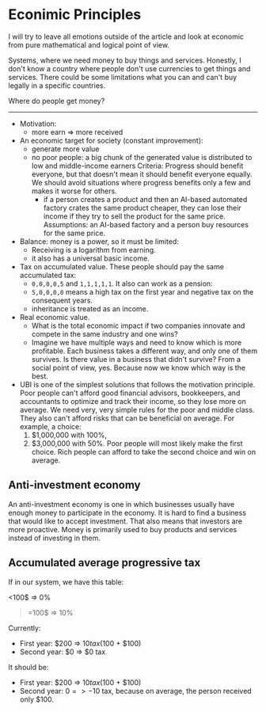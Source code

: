 # Econimic Principles

I will try to leave all emotions outside of the article and look at economic from pure mathematical and logical point of view.

Systems, where we need money to buy things and services. Honestly, I don't know a country where people don't use currencies to get things and services. There could be some limitations what you can and can't buy legally in a specific countries.

Where do people get money? 


---


- Motivation:
  - more earn => more received
- An economic target for  society (constant improvement):
  - generate more value
  - no poor people: a big chunk of the generated value is distributed to low and middle-income earners
  Criteria: Progress should benefit everyone, but that doesn't mean it should benefit everyone equally. We should avoid situations where progress benefits only a few and makes it worse for others.
    - if a person creates a product and then an AI-based automated factory crates the same product cheaper, they can lose their income if they try to sell the product for the same price. Assumptions: an AI-based factory and a person buy resources for the same price.
- Balance: money is a power, so it must be limited:
  - Receiving is a logarithm from earning.
  - it also has a universal basic income.
- Tax on accumulated value. These people should pay the same accumulated tax:
  - `0,0,0,0,5` and `1,1,1,1,1`.
  It also can work as a pension:
  - `5,0,0,0,0` means a high tax on the first year and negative tax on the consequent years.
  - inheritance is treated as an income.
- Real economic value.
  - What is the total economic impact if two companies innovate and compete in the same industry and one wins?
  - Imagine we have multiple ways and need to know which is more profitable. Each business takes a different way, and only one of them survives. Is there value in a business that didn't survive? From a social point of view, yes. Because now we know which way is the best.
- UBI is one of the simplest solutions that follows the motivation principle. Poor people can't afford good financial advisors, bookkeepers, and accountants to optimize and track their income, so they lose more on average. We need very, very simple rules for the poor and middle class. They also can't afford risks that can be beneficial on average. For example, a choice:
  1.  $1,000,000 with 100%,
  2.  $3,000,000 with 50%.
  Poor people will most likely make the first choice. Rich people can afford to take the second choice and win on average.

## Anti-investment economy

An anti-investment economy is one in which businesses usually have enough money to participate in the economy. It is hard to find a business that would like to accept investment. That also means that investors are more proactive. Money is primarily used to buy products and services instead of investing in them. 

## Accumulated average progressive tax

If in our system, we have this table:

<100$  => 0%
>=100$ => 10%

Currently:

- First year: $200 => $10 tax ($100 + $100)
- Second year: $0 => $0 tax

It should be:

- First year: $200 => $10 tax ($100 + $100)
- Second year: $0 => -$10 tax, because on average, the person received only $100.
